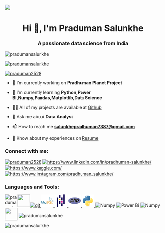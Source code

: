 ![](https://media.licdn.com/dms/image/v2/D5616AQHQpZ2rG1Fi-Q/profile-displaybackgroundimage-shrink_350_1400/profile-displaybackgroundimage-shrink_350_1400/0/1724209103472?e=1732752000&v=beta&t=xSKzISoGd5tMfA8s51OoY_JswueqV77U6FitfEo3jx8)
<h1 align="center">Hi 👋, I'm Praduman Salunkhe</h1>
<h3 align="center">A passionate data science from India</h3>

<p align="left"> <img src="https://komarev.com/ghpvc/?username=pradumansalunkhe&label=Profile%20views&color=0e75b6&style=flat" alt="pradumansalunkhe" /> </p>

<p align="left"> <a href="https://github.com/ryo-ma/github-profile-trophy"><img src="https://github-profile-trophy.vercel.app/?username=pradumansalunkhe" alt="pradumansalunkhe" /></a> </p>

<p align="left"> <a href="https://twitter.com/praduman2528" target="blank"><img src="https://img.shields.io/twitter/follow/praduman2528?logo=twitter&style=for-the-badge" alt="praduman2528" /></a> </p>

- 🔭 I’m currently working on **Pradhuman Planet Project**

- 🌱 I’m currently learning **Python,Power BI,Numpy,Pandas,Matplotlib,Data Science**

- 👨‍💻 All of my projects are available at [Github](Github)

- 💬 Ask me about **Data Analyst**

- 📫 How to reach me **salunkhepradhuman7387@gmail.com**

- 📄 Know about my experiences on [Resume](Resume)

<h3 align="left">Connect with me:</h3>
<p align="left">
<a href="https://twitter.com/praduman2528" target="blank"><img align="center" src="https://raw.githubusercontent.com/rahuldkjain/github-profile-readme-generator/master/src/images/icons/Social/twitter.svg" alt="praduman2528" height="30" width="40" /></a>
<a href="https://linkedin.com/in/https://www.linkedin.com/in/pradhuman-salunkhe/" target="blank"><img align="center" src="https://raw.githubusercontent.com/rahuldkjain/github-profile-readme-generator/master/src/images/icons/Social/linked-in-alt.svg" alt="https://www.linkedin.com/in/pradhuman-salunkhe/" height="30" width="40" /></a>
<a href="https://kaggle.com/https://www.kaggle.com/" target="blank"><img align="center" src="https://raw.githubusercontent.com/rahuldkjain/github-profile-readme-generator/master/src/images/icons/Social/kaggle.svg" alt="https://www.kaggle.com/" height="30" width="40" /></a>
<a href="https://instagram.com/https://www.instagram.com/pradhuman_salunkhe/" target="blank"><img align="center" src="https://raw.githubusercontent.com/rahuldkjain/github-profile-readme-generator/master/src/images/icons/Social/instagram.svg" alt="https://www.instagram.com/pradhuman_salunkhe/" height="30" width="40" /></a>
</p>

<h3 align="left">Languages and Tools:</h3>
<p align="left"> <a href="https://git-scm.com/" target="_blank" rel="noreferrer"> <img src="https://www.vectorlogo.zone/logos/git-scm/git-scm-icon.svg" alt="git" width="40" height="40"/> </a> <a href="https://www.mysql.com/" target="_blank" rel="noreferrer"> <img src="https://raw.githubusercontent.com/devicons/devicon/master/icons/mysql/mysql-original-wordmark.svg" alt="mysql" width="40" height="40"/> </a> <a href="https://pandas.pydata.org/" target="_blank" rel="noreferrer"> <img src="https://raw.githubusercontent.com/devicons/devicon/2ae2a900d2f041da66e950e4d48052658d850630/icons/pandas/pandas-original.svg" alt="pandas" width="40" height="40"/> </a> <a href="https://www.php.net" target="_blank" rel="noreferrer"> <img src="https://raw.githubusercontent.com/devicons/devicon/master/icons/php/php-original.svg" alt="php" width="40" height="40"/> </a> <a href="https://www.python.org" target="_blank" rel="noreferrer"> <img src="https://raw.githubusercontent.com/devicons/devicon/master/icons/python/python-original.svg" alt="python" width="40" height="40"/> </a> <img src="https://github.com/user-attachments/assets/fc55b721-d909-46a6-8d35-e2af636582e3" alt="Numpy" width="40" height="40"/> </a> <img src="https://github.com/user-attachments/assets/cc8dec66-8585-41ce-8f66-2edff84dcda0" alt="Power Bi" width="40" height="40"/> </a> 
<img src="https://github.com/user-attachments/assets/9bfc4318-066a-4197-82c5-99ee298c8506" alt="Numpy" width="40" height="40"/> </a> 
<img align="left" src="https://github.com/user-attachments/assets/80558fca-7b8c-4ede-a06f-c741aa8b8df1" alt="pradumansalunkhe" width="40" height="40" />
<img align="left" src="https://github.com/user-attachments/assets/acbfd617-98f3-42a8-89a8-9d8aefe290bd" width="40" height="40" /><img align="left" src="https://github.com/user-attachments/assets/51f60bcb-f5bc-4620-935b-f534131a63bc" width="40" height="40" /></p>
<p>&nbsp;<img align="center" src="https://github-readme-stats.vercel.app/api?username=pradumansalunkhe&show_icons=true&locale=en" alt="pradumansalunkhe" /></p>

<p><img align="center" src="https://github-readme-streak-stats.herokuapp.com/?user=pradumansalunkhe&" alt="pradumansalunkhe" /></p>

